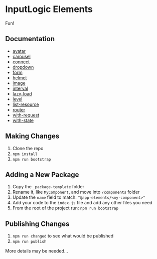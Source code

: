 # InputLogic Elements

Fun!

## Documentation

- [avatar](components/avatar)
- [carousel](components/carousel)
- [connect](components/connect)
- [dropdown](components/dropdown)
- [form](components/form)
- [helmet](components/helmet)
- [image](components/image)
- [interval](components/interval)
- [lazy-load](components/lazy-load)
- [level](components/level)
- [list-resource](components/list-resource)
- [router](components/router)
- [with-request](components/with-request)
- [with-state](components/with-state)

## Making Changes

1. Clone the repo
2. `npm install`
3. `npm run bootstrap`

## Adding a New Package

1. Copy the `_package-template` folder
2. Rename it, like `MyComponent`, and move into `/components` folder
3. Update the `name` field to match: `"@app-elements/<my-component>"`
4. Add your code to the `index.js` file and add any other files you need
5. From the root of the project run: `npm run bootstrap`


## Publishing Changes

1. `npm run changed` to see what would be published
2. `npm run publish`

More details may be needed...
